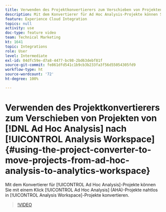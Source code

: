 ```yaml
---
title: Verwenden des Projektkonvertierers zum Verschieben von Projekten von Ad Hoc Analysis nach Analytics Workspace
description: Mit dem Konvertierer für Ad Hoc Analysis-Projekte können Sie mit einem Klick Ad Hoc Analysis (AHA)-Projekte nahtlos in Analysis Workspace-Projekte konvertieren.
feature: Experience Cloud Integration
topics: null
activity: use
doc-type: feature video
team: Technical Marketing
kt: 1641
topic: Integrations
role: User
level: Intermediate
exl-id: 04dfc59e-d7a8-4477-bc98-2bd63debf81f
source-git-commit: fe861dfd541c1b9cb3b233fa3f56d55054305fd9
workflow-type: ht
source-wordcount: '72'
ht-degree: 100%

---
```


# Verwenden des Projektkonvertierers zum Verschieben von Projekten von [!DNL Ad Hoc Analysis] nach [!UICONTROL Analysis Workspace] {#using-the-project-converter-to-move-projects-from-ad-hoc-analysis-to-analytics-workspace}

Mit dem Konvertierer für [!UICONTROL Ad Hoc Analysis]-Projekte können Sie mit einem Klick [!UICONTROL Ad Hoc Analysis] (AHA)-Projekte nahtlos in [!UICONTROL Analysis Workspace]-Projekte konvertieren.

>[!VIDEO](https://video.tv.adobe.com/v/23118/?quality=12)

